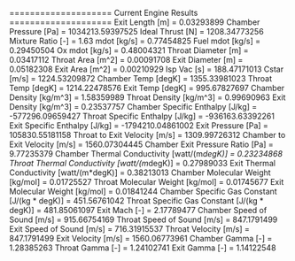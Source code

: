 ==================== Current Engine Results ====================
Exit Length [m]                               = 0.03293899
Chamber Pressure [Pa]                         = 1034213.59397525
Ideal Thrust [N]                              = 1208.34773256
Mixture Ratio [-]                             = 1.63
mdot [kg/s]                                   = 0.77454825
Fuel mdot [kg/s]                              = 0.29450504
Ox mdot [kg/s]                                = 0.48004321
Throat Diameter [m]                           = 0.03417112
Throat Area [m^2]                             = 0.00091708
Exit Diameter [m]                             = 0.05182308
Exit Area [m^2]                               = 0.00210929
Isp Vac [s]                                   = 188.47171013
Cstar [m/s]                                   = 1224.53209872
Chamber Temp [degK]                           = 1355.33981023
Throat Temp [degK]                            = 1214.22478576
Exit Temp [degK]                              = 995.67827697
Chamber Density [kg/m^3]                      = 1.58359989
Throat Density [kg/m^3]                       = 0.99690963
Exit Density [kg/m^3]                         = 0.23537757
Chamber Specific Enthalpy [J/kg]              = -577296.09659427
Throat Specific Enthalpy [J/kg]               = -936163.63392261
Exit Specific Enthalpy [J/kg]                 = -1794210.04861002
Exit Pressure [Pa]                            = 105830.55181158
Throat to Exit Velocity [m/s]                 = 1309.99726312
Chamber to Exit Velocity [m/s]                = 1560.07304445
Chamber Exit Pressure Ratio [Pa]              = 9.77235379
Chamber Thermal Conductivity [watt/(m*degK)]  = 0.23234868
Throat Thermal Conductivity [watt/(m*degK)]   = 0.27989033
Exit Thermal Conductivity [watt/(m*degK)]     = 0.38213013
Chamber Molecular Weight [kg/mol]             = 0.01725527
Throat Molecular Weight [kg/mol]              = 0.01745677
Exit Molecular Weight [kg/mol]                = 0.01841244
Chamber Specific Gas Constant [J/(kg * degK)] = 451.56761042
Throat Specific Gas Constant [J/(kg * degK)]  = 481.85061097
Exit Mach [-]                                 = 2.17789477
Chamber Speed of Sound [m/s]                  = 915.66754169
Throat Speed of Sound [m/s]                   = 847.1791499
Exit Speed of Sound [m/s]                     = 716.31915537
Throat Velocity [m/s]                         = 847.1791499
Exit Velocity [m/s]                           = 1560.06773961
Chamber Gamma [-]                             = 1.28385263
Throat Gamma [-]                              = 1.24102741
Exit Gamma [-]                                = 1.14122548
